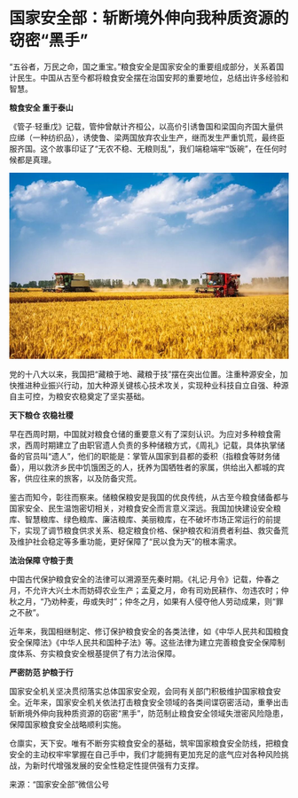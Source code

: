 # 国家安全部：斩断境外伸向我种质资源的窃密“黑手”

“五谷者，万民之命，国之重宝。”粮食安全是国家安全的重要组成部分，关系着国计民生。中国从古至今都将粮食安全摆在治国安邦的重要地位，总结出许多经验和智慧。

**粮食安全 重于泰山**

《管子·轻重戊》记载，管仲曾献计齐桓公，以高价引诱鲁国和梁国向齐国大量供应绨（一种纺织品），诱使鲁、梁两国放弃农业生产，继而发生严重饥荒，最终臣服齐国。这个故事印证了“无农不稳、无粮则乱”，我们端稳端牢“饭碗”，在任何时候都是真理。

![26c305809a081a8710b3627b73425059.jpg](https://raw.githubusercontent.com/qqhsx/qqnews_image/main/2024/03/11/国家安全部：斩断境外伸向我种质资源的窃密“黑手”/26c305809a081a8710b3627b73425059.jpg)

党的十八大以来，我国把“藏粮于地、藏粮于技”摆在突出位置。注重种源安全，加快推进种业振兴行动，加大种源关键核心技术攻关，实现种业科技自立自强、种源自主可控，为粮安农稳奠定了坚实基础。

**天下粮仓 农稳社稷**

早在西周时期，中国就对粮食仓储的重要意义有了深刻认识。为应对多种粮食需求，西周时期建立了由职官遗人负责的多种储粮方式，《周礼》记载，具体执掌储备的官员叫“遗人”，他们的职能是：掌管从国家到县都的委积（指粮食等财务储备），用以救济乡民中饥饿困乏的人，抚养为国牺牲者的家属，供给出入都城的宾客，供应往来的旅客，以及防备灾荒。

鉴古而知今，彰往而察来。储粮保粮安是我国的优良传统，从古至今粮食储备都与国家安全、民生温饱密切相关，对粮食安全而言意义深远。我国加快建设安全粮库、智慧粮库、绿色粮库、廉洁粮库、美丽粮库，在不破坏市场正常运行的前提下，实现了调节粮食供求关系、稳定粮食价格、保护粮农和消费者利益、救灾备荒及维护社会稳定等多重功能，更好保障了“民以食为天”的根本需求。

**法治保障 守粮于责**

中国古代保护粮食安全的法律可以溯源至先秦时期。《礼记·月令》记载，仲春之月，不允许大兴土木而妨碍农业生产；孟夏之月，命有司劝民耕作、勿违农时；仲秋之月，“乃劝种麦，毋或失时”；仲冬之月，如果有人侵夺他人劳动成果，则“罪之不赦”。

近年来，我国相继制定、修订保护粮食安全的各类法律，如《中华人民共和国粮食安全保障法》《中华人民共和国种子法》等。这些法律为建立完善粮食安全保障制度体系、夯实粮食安全根基提供了有力法治保障。

**严密防范 护粮于行**

国家安全机关坚决贯彻落实总体国家安全观，会同有关部门积极维护国家粮食安全。近年来，国家安全机关依法打击粮食安全领域的各类间谍窃密活动，重拳出击斩断境外伸向我种质资源的窃密“黑手”，防范制止粮食安全领域失泄密风险隐患，保障国家粮食安全战略顺利实施。

仓廪实，天下安。唯有不断夯实粮食安全的基础，筑牢国家粮食安全防线，把粮食安全的主动权牢牢掌握在自己手中，我们才能拥有更加充足的底气应对各种风险挑战，为新时代增强发展的安全性稳定性提供强有力支撑。

来源：“国家安全部”微信公号

